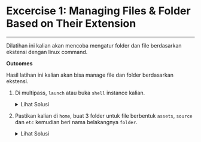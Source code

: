 
# Excercise 1: Managing Files & Folder Based on Their Extension
***

Dilatihan ini kalian akan mencoba mengatur folder dan file berdasarkan ekstensi dengan linux command.

**Outcomes**

Hasil latihan ini kalian akan bisa manage file dan folder berdasarkan ekstensi.

1.  Di multipass, `launch` atau buka `shell` instance kalian.
 
	<details>
	  <summary>Lihat Solusi</summary>
	  <p>
	    multipass launch --name ubuntu<br>
	    multipass shell ubuntu
	  </p>
	</details>

2.  Pastikan kalian di `home`, buat 3 folder untuk file berbentuk `assets`, `source`  dan `etc` kemudian beri nama belakangnya `folder`.

	<details>
	  <summary>Lihat Solusi</summary>
	  <p>
	    pwd<br> # /home/ubuntu
	    mkdir {assets,source,etc}-folder
	  </p>
	</details>
